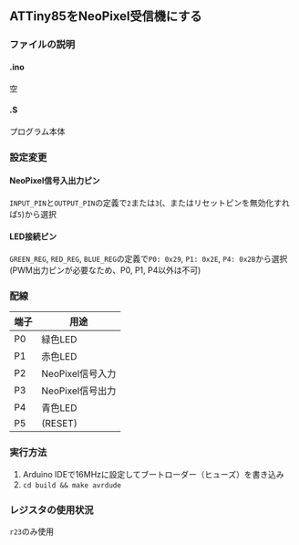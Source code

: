 ## ATTiny85をNeoPixel受信機にする

### ファイルの説明

#### .ino

空

#### .S

プログラム本体

### 設定変更

#### NeoPixel信号入出力ピン

`INPUT_PIN`と`OUTPUT_PIN`の定義で`2`または`3`(、またはリセットピンを無効化すれば`5`)から選択

#### LED接続ピン

`GREEN_REG`, `RED_REG`, `BLUE_REG`の定義で`P0: 0x29`, `P1: 0x2E`, `P4: 0x2B`から選択 (PWM出力ピンが必要なため、P0, P1, P4以外は不可)

### 配線

| 端子 | 用途 |
|----|----|
| P0 | 緑色LED |
| P1 | 赤色LED |
| P2 | NeoPixel信号入力 |
| P3 | NeoPixel信号出力 |
| P4 | 青色LED |
| P5 | (RESET) |

### 実行方法

1. Arduino IDEで16MHzに設定してブートローダー（ヒューズ）を書き込み
2. `cd build && make avrdude`

### レジスタの使用状況

`r23`のみ使用
